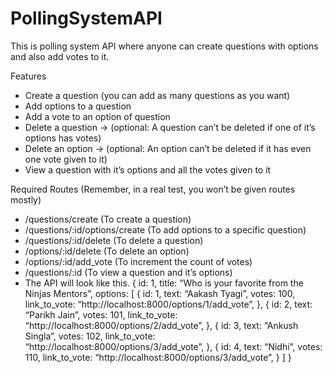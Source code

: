 # PollingSystemAPI
This is polling system API where anyone can create questions with options and also add votes to it.


Features
- Create a question (you can add as many questions as you want)
- Add options to a question
- Add a vote to an option of question
- Delete a question → (optional: A question can’t be deleted if one of it’s options has votes)
- Delete an option → (optional: An option can’t be deleted if it has even one vote given to it)
- View a question with it’s options and all the votes given to it

Required Routes (Remember, in a real test, you won’t be given routes mostly)
- /questions/create (To create a question)
- /questions/:id/options/create (To add options to a specific question)
- /questions/:id/delete (To delete a question)
- /options/:id/delete (To delete an option)
- /options/:id/add_vote (To increment the count of votes)
- /questions/:id (To view a question and it’s options)
- The API will look like this.
{
	id: 1,
	title: “Who is your favorite from the Ninjas Mentors”,
	options: [
	{
		id: 1,
		text: “Aakash Tyagi”,
		votes: 100,
		link_to_vote: “http://localhost:8000/options/1/add_vote”,
	},
	{
		id: 2,
		text: “Parikh Jain”,
		votes: 101,
		link_to_vote: “http://localhost:8000/options/2/add_vote”,
	},
	{
		id: 3,
		text: “Ankush Singla”,
		votes: 102,
		link_to_vote: “http://localhost:8000/options/3/add_vote”,
	},
	{
		id: 4,
		text: “Nidhi”,
		votes: 110,
		link_to_vote: “http://localhost:8000/options/3/add_vote”,
	}
]
}

